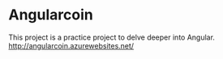 # Angularcoin

This project is a practice project to delve deeper into Angular.
http://angularcoin.azurewebsites.net/



